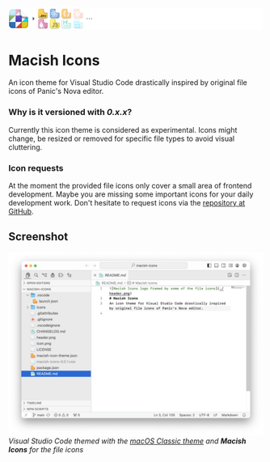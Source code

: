 ![Macish Icons logo framed by some of the file icons](./header.png)
# Macish Icons
An icon theme for Visual Studio Code drastically inspired by original file icons of Panic's Nova editor.

### Why is it versioned with *0.x.x*?
Currently this icon theme is considered as experimental.
Icons might change, be resized or removed for specific file types to avoid visual cluttering.

### Icon requests
At the moment the provided file icons only cover a small area of frontend development.
Maybe you are missing some important icons for your daily development work. Don't hesitate to request icons via the [repository at GitHub](https://github.com/jo-te/macish-icons/issues).

## Screenshot
![A screenshot of Visual Studio Code with the activated icon theme](./docs/images/editor-screenshot.png)
*Visual Studio Code themed with the [macOS Classic theme](https://github.com/huacnlee/vscode-macos-classic.theme) and __Macish Icons__ for the file icons*
